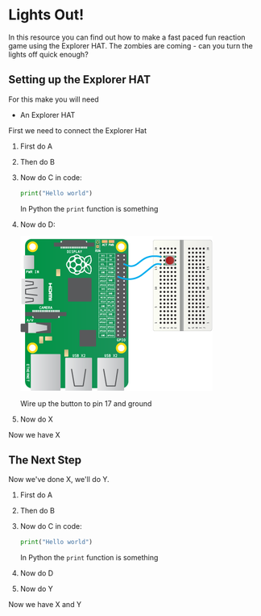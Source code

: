 # Lights Out!

In this resource you can find out how to make a fast paced fun reaction game using the Explorer HAT. The zombies are coming - can you turn the lights off quick enough? 

## Setting up the Explorer HAT

For this make you will need
* An Explorer HAT

First we need to connect the Explorer Hat

1. First do A

1. Then do B

1. Now do C in code:

    ```python
    print("Hello world")
    ```

    In Python the `print` function is something

1. Now do D:

    ![](images/gpio-setup.png)

    Wire up the button to pin 17 and ground

1. Now do X

Now we have X

## The Next Step

Now we've done X, we'll do Y.

1. First do A

1. Then do B

1. Now do C in code:

    ```python
    print("Hello world")
    ```

    In Python the `print` function is something

1. Now do D

1. Now do Y

Now we have X and Y
